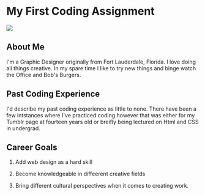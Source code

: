 # My First Coding Assignment #

![](../../tinabelcher.gif)

## About Me ##
I'm a Graphic Designer originally from Fort Lauderdale, Florida. I love doing all things creative. In my spare time I like to try new things and binge watch the Office and Bob's Burgers. 

## Past Coding Experience ##
I'd describe my past coding experience as little to none. There have been a few intstances where I've practiced coding however that was either for my Tumblr page at fourteen years old or breifly being lectured on Html and CSS in undergrad.

## Career Goals ##
1. Add web design as a hard skill

3. Become knowledgeable in diffeerent creative fields
4. Bring different cultural perspectives when it comes to creating work.